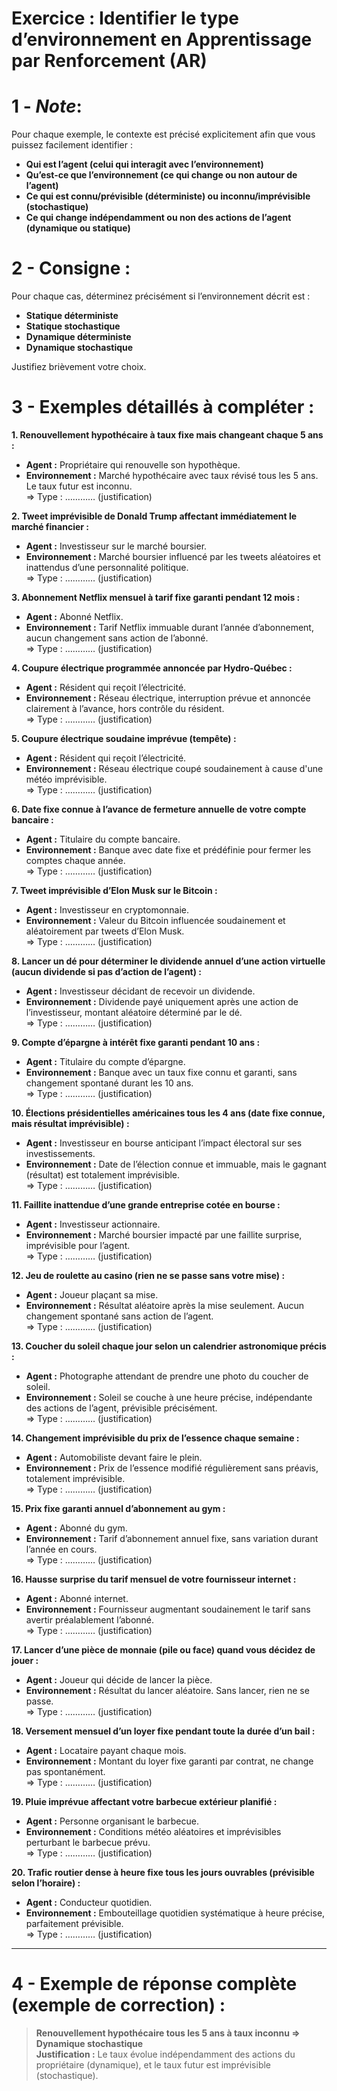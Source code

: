 # Exercice : Identifier le type d’environnement en Apprentissage par Renforcement (AR)

# 1 - *Note*:

Pour chaque exemple, le contexte est précisé explicitement afin que vous puissez facilement identifier :  
- **Qui est l’agent (celui qui interagit avec l’environnement)**  
- **Qu’est-ce que l’environnement (ce qui change ou non autour de l’agent)**  
- **Ce qui est connu/prévisible (déterministe) ou inconnu/imprévisible (stochastique)**  
- **Ce qui change indépendamment ou non des actions de l’agent (dynamique ou statique)**  



# 2 - **Consigne :**  
Pour chaque cas, déterminez précisément si l’environnement décrit est :  
- **Statique déterministe**
- **Statique stochastique**
- **Dynamique déterministe**
- **Dynamique stochastique**

Justifiez brièvement votre choix.


# 3 - **Exemples détaillés à compléter :**

**1. Renouvellement hypothécaire à taux fixe mais changeant chaque 5 ans :**  
- **Agent :** Propriétaire qui renouvelle son hypothèque.  
- **Environnement :** Marché hypothécaire avec taux révisé tous les 5 ans. Le taux futur est inconnu.  
⇒ Type : ………… (justification)

**2. Tweet imprévisible de Donald Trump affectant immédiatement le marché financier :**  
- **Agent :** Investisseur sur le marché boursier.  
- **Environnement :** Marché boursier influencé par les tweets aléatoires et inattendus d’une personnalité politique.  
⇒ Type : ………… (justification)

**3. Abonnement Netflix mensuel à tarif fixe garanti pendant 12 mois :**  
- **Agent :** Abonné Netflix.  
- **Environnement :** Tarif Netflix immuable durant l’année d’abonnement, aucun changement sans action de l’abonné.  
⇒ Type : ………… (justification)

**4. Coupure électrique programmée annoncée par Hydro-Québec :**  
- **Agent :** Résident qui reçoit l’électricité.  
- **Environnement :** Réseau électrique, interruption prévue et annoncée clairement à l’avance, hors contrôle du résident.  
⇒ Type : ………… (justification)

**5. Coupure électrique soudaine imprévue (tempête) :**  
- **Agent :** Résident qui reçoit l’électricité.  
- **Environnement :** Réseau électrique coupé soudainement à cause d'une météo imprévisible.  
⇒ Type : ………… (justification)

**6. Date fixe connue à l’avance de fermeture annuelle de votre compte bancaire :**  
- **Agent :** Titulaire du compte bancaire.  
- **Environnement :** Banque avec date fixe et prédéfinie pour fermer les comptes chaque année.  
⇒ Type : ………… (justification)

**7. Tweet imprévisible d’Elon Musk sur le Bitcoin :**  
- **Agent :** Investisseur en cryptomonnaie.  
- **Environnement :** Valeur du Bitcoin influencée soudainement et aléatoirement par tweets d’Elon Musk.  
⇒ Type : ………… (justification)

**8. Lancer un dé pour déterminer le dividende annuel d’une action virtuelle (aucun dividende si pas d’action de l’agent) :**  
- **Agent :** Investisseur décidant de recevoir un dividende.  
- **Environnement :** Dividende payé uniquement après une action de l’investisseur, montant aléatoire déterminé par le dé.  
⇒ Type : ………… (justification)

**9. Compte d’épargne à intérêt fixe garanti pendant 10 ans :**  
- **Agent :** Titulaire du compte d’épargne.  
- **Environnement :** Banque avec un taux fixe connu et garanti, sans changement spontané durant les 10 ans.  
⇒ Type : ………… (justification)

**10. Élections présidentielles américaines tous les 4 ans (date fixe connue, mais résultat imprévisible) :**  
- **Agent :** Investisseur en bourse anticipant l’impact électoral sur ses investissements.  
- **Environnement :** Date de l’élection connue et immuable, mais le gagnant (résultat) est totalement imprévisible.  
⇒ Type : ………… (justification)

**11. Faillite inattendue d’une grande entreprise cotée en bourse :**  
- **Agent :** Investisseur actionnaire.  
- **Environnement :** Marché boursier impacté par une faillite surprise, imprévisible pour l’agent.  
⇒ Type : ………… (justification)

**12. Jeu de roulette au casino (rien ne se passe sans votre mise) :**  
- **Agent :** Joueur plaçant sa mise.  
- **Environnement :** Résultat aléatoire après la mise seulement. Aucun changement spontané sans action de l’agent.  
⇒ Type : ………… (justification)

**13. Coucher du soleil chaque jour selon un calendrier astronomique précis :**  
- **Agent :** Photographe attendant de prendre une photo du coucher de soleil.  
- **Environnement :** Soleil se couche à une heure précise, indépendante des actions de l’agent, prévisible précisément.  
⇒ Type : ………… (justification)

**14. Changement imprévisible du prix de l’essence chaque semaine :**  
- **Agent :** Automobiliste devant faire le plein.  
- **Environnement :** Prix de l’essence modifié régulièrement sans préavis, totalement imprévisible.  
⇒ Type : ………… (justification)

**15. Prix fixe garanti annuel d’abonnement au gym :**  
- **Agent :** Abonné du gym.  
- **Environnement :** Tarif d’abonnement annuel fixe, sans variation durant l’année en cours.  
⇒ Type : ………… (justification)

**16. Hausse surprise du tarif mensuel de votre fournisseur internet :**  
- **Agent :** Abonné internet.  
- **Environnement :** Fournisseur augmentant soudainement le tarif sans avertir préalablement l’abonné.  
⇒ Type : ………… (justification)

**17. Lancer d’une pièce de monnaie (pile ou face) quand vous décidez de jouer :**  
- **Agent :** Joueur qui décide de lancer la pièce.  
- **Environnement :** Résultat du lancer aléatoire. Sans lancer, rien ne se passe.  
⇒ Type : ………… (justification)

**18. Versement mensuel d’un loyer fixe pendant toute la durée d’un bail :**  
- **Agent :** Locataire payant chaque mois.  
- **Environnement :** Montant du loyer fixe garanti par contrat, ne change pas spontanément.  
⇒ Type : ………… (justification)

**19. Pluie imprévue affectant votre barbecue extérieur planifié :**  
- **Agent :** Personne organisant le barbecue.  
- **Environnement :** Conditions météo aléatoires et imprévisibles perturbant le barbecue prévu.  
⇒ Type : ………… (justification)

**20. Trafic routier dense à heure fixe tous les jours ouvrables (prévisible selon l’horaire) :**  
- **Agent :** Conducteur quotidien.  
- **Environnement :** Embouteillage quotidien systématique à heure précise, parfaitement prévisible.  
⇒ Type : ………… (justification)

---

# 4 - Exemple de réponse complète (exemple de correction) :

> **Renouvellement hypothécaire tous les 5 ans à taux inconnu ⇒** **Dynamique stochastique**  
> **Justification :** Le taux évolue indépendamment des actions du propriétaire (dynamique), et le taux futur est imprévisible (stochastique).

